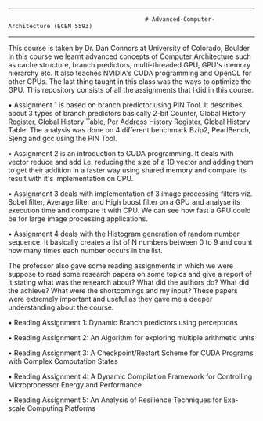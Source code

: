*******************************************************************************************************************************************

                                           # Advanced-Computer-Architecture (ECEN 5593)

*******************************************************************************************************************************************

This course is taken by Dr. Dan Connors at University of Colorado, Boulder. In this course we learnt advanced concepts of Computer Architecture such as cache structure, branch predictors, multi-threaded GPU, GPU's memory hierarchy etc. It also teaches NVIDIA's CUDA programming and OpenCL for other GPUs. The last thing taught in this class was the ways to optimize the GPU.
This repository consists of all the assignments that I did in this course. 

• Assignment 1 is based on branch predictor using PIN Tool. It describes about 3 types of branch predictors basically 2-bit Counter, Global History Register, Global History Table, Per Address History Register, Global History Table. The analysis was done on 4 different benchmark Bzip2, PearlBench, Sjeng and gcc using the PIN Tool.

• Assignment 2 is an introduction to CUDA programming. It deals with vector reduce and add i.e. reducing the size of a 1D vector and adding them to get their addition in a faster way using shared memory and compare its result with it's implementation on CPU.

• Assignment 3 deals with implementation of 3 image processing filters viz. Sobel filter, Average filter and High boost filter on a GPU and analyse its execution time and compare it with CPU. We can see how fast a GPU could be for large image processing applications.

• Assignment 4 deals with the Histogram generation of random number sequence. It basically creates a list of N numbers between 0 to 9 and count how many times each number occurs in the list.

The professor also gave some reading assignments in which we were suppose to read some research papers on some topics and give a report of it stating what was the research about? What did the authors do? What did the achieve? What were the shortcomings and my input? These papers were extremely important and useful as they gave me a deeper understanding about the course.

•	Reading Assignment 1: Dynamic Branch predictors using perceptrons

•	Reading Assignment 2: An Algorithm for exploring multiple arithmetic units

•	Reading Assignment 3: A Checkpoint/Restart Scheme for CUDA Programs with Complex Computation States

•	Reading Assignment 4:  A Dynamic Compilation Framework for Controlling Microprocessor Energy and Performance

•	Reading Assignment 5:  An Analysis of Resilience Techniques for Exa-scale Computing Platforms

